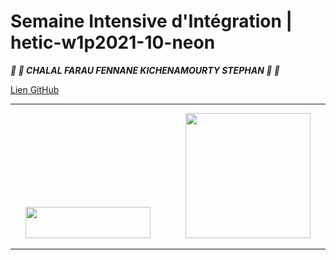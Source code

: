 # Semaine Intensive d'Intégration | hetic-w1p2021-10-neon
__*:lollipop: :candy:  CHALAL FARAU FENNANE KICHENAMOURTY STEPHAN :candy: :lollipop:*__ 

[Lien GitHub](https://github.com/Benjigo93/hetic-w1p2021-10-neon)

***
<div align="center">
<img margin-right="500" src="../assets/haribo-logo.png" width="200" height="50"> &nbsp;&nbsp;&nbsp;&nbsp;&nbsp;&nbsp;&nbsp;&nbsp;&nbsp;&nbsp;&nbsp;&nbsp; <img src="../assets/hetic-logo.png" width="200">
</div>

***
